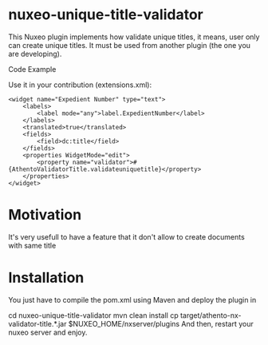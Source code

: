 # nuxeo-unique-title-validator

This Nuxeo plugin implements how validate unique titles, it means, user only can create unique titles. It must be used from another plugin (the one you are developing).

Code Example

Use it in your contribution (extensions.xml):

    <widget name="Expedient Number" type="text">
        <labels>
            <label mode="any">label.ExpedientNumber</label>
        </labels>
        <translated>true</translated>
        <fields>
            <field>dc:title</field>
        </fields>
        <properties WidgetMode="edit">
            <property name="validator">#{AthentoValidatorTitle.validateuniquetitle}</property>
        </properties>
    </widget>
    
    
# Motivation

It's very usefull to have a feature that it don't allow to create documents with same title

# Installation

You just have to compile the pom.xml using Maven and deploy the plugin in

cd nuxeo-unique-title-validator
mvn clean install
cp target/athento-nx-validator-title.*.jar $NUXEO_HOME/nxserver/plugins
And then, restart your nuxeo server and enjoy.
